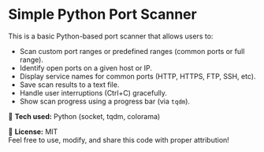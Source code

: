 # Simple Python Port Scanner

This is a basic Python-based port scanner that allows users to:
- Scan custom port ranges or predefined ranges (common ports or full range).
- Identify open ports on a given host or IP.
- Display service names for common ports (HTTP, HTTPS, FTP, SSH, etc).
- Save scan results to a text file.
- Handle user interruptions (Ctrl+C) gracefully.
- Show scan progress using a progress bar (via `tqdm`).

🔹 **Tech used:** Python (socket, tqdm, colorama)

🔹 **License:** MIT  
Feel free to use, modify, and share this code with proper attribution!

